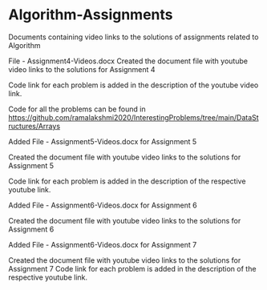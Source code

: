 # Algorithm-Assignments
 Documents containing video links to the solutions of assignments related to Algorithm
 
 File - Assignment4-Videos.docx 
 Created the document file with youtube video links to the solutions for Assignment 4
 
 Code link for each problem is added in the description of the youtube video link.
 
 Code for all the problems can be found in
 https://github.com/ramalakshmi2020/InterestingProblems/tree/main/DataStructures/Arrays
 
 Added File - Assignment5-Videos.docx for Assignment 5
 
 Created the document file with youtube video links to the solutions for Assignment 5
 
 Code link for each problem is added in the description of the respective youtube link.
 
 Added File - Assignment6-Videos.docx for Assignment 6
 
 Created the document file with youtube video links to the solutions for Assignment 6
 
 Added File - Assignment6-Videos.docx for Assignment 7

Created the document file with youtube video links to the solutions for Assignment 7
Code link for each problem is added in the description of the respective youtube link.
